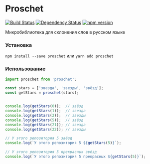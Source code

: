 # Proschet
[![Build Status](https://travis-ci.org/rtivital/proschet.svg?branch=master)](https://travis-ci.org/rtivital/proschet)
[![Dependency Status](https://dependencyci.com/github/rtivital/proschet/badge)](https://dependencyci.com/github/rtivital/proschet)
[![npm version](https://badge.fury.io/js/proschet.svg)](https://badge.fury.io/js/proschet)

Микробиблиотека для склонения слов в русском языке

### Установка
`npm install --save proschet` или `yarn add proschet`

### Использование
```js
import proschet from 'proschet';

const stars = ['звезда', 'звезды', 'звёзд'];
const getStars = proschet(stars);


console.log(getStars(0));  // звёзд
console.log(getStars(1));  // звезда
console.log(getStars(2));  // звезды
console.log(getStars(5));  // звёзд
console.log(getStars(21)); // звезда
console.log(getStars(22)); // звезды

// У этого репозитория 5 звёзд
console.log(`У этого репозитория 5 ${getStars(5)}`);

// У этого репозитория 5 прекрасных звёзд
console.log(`У этого репозитория 5 прекрасных ${getStars(5)}`);
```
